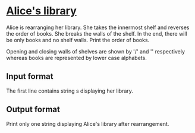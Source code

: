 # [Alice's library][link]

Alice is rearranging her library. She takes the innermost shelf and reverses the order of books. She breaks the walls of the shelf. In the end, there will be only books and no shelf walls. Print the order of books.

Opening and closing walls of shelves are shown by '/' and '\' respectively whereas books are represented by lower case alphabets.

## Input format

The first line contains string s displaying her library.

## Output format

Print only one string displaying Alice's library after rearrangement.

[link]: https://www.hackerearth.com/practice/data-structures/stacks/basics-of-stacks/practice-problems/algorithm/katrina-and-library-c2ed51f3/
